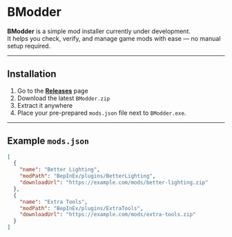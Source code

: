 # BModder

**BModder** is a simple mod installer currently under development.  
It helps you check, verify, and manage game mods with ease — no manual setup required.

---

## Installation
1. Go to the **[Releases](../../releases)** page  
2. Download the latest `BModder.zip`  
3. Extract it anywhere  
4. Place your pre-prepared `mods.json` file next to `BModder.exe`.

---

## Example `mods.json`
```json
[
  {
    "name": "Better Lighting",
    "modPath": "BepInEx/plugins/BetterLighting",
    "downloadUrl": "https://example.com/mods/better-lighting.zip"
  },
  {
    "name": "Extra Tools",
    "modPath": "BepInEx/plugins/ExtraTools",
    "downloadUrl": "https://example.com/mods/extra-tools.zip"
  }
]
```